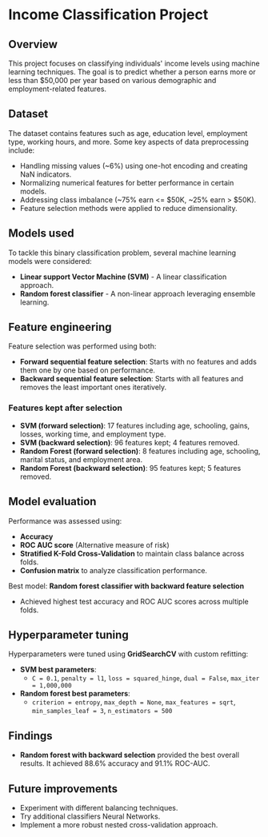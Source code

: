 # Income Classification Project

## Overview
This project focuses on classifying individuals' income levels using machine learning techniques. The goal is to predict whether a person earns more or less than $50,000 per year based on various demographic and employment-related features.

## Dataset
The dataset contains features such as age, education level, employment type, working hours, and more. Some key aspects of data preprocessing include:
- Handling missing values (~6%) using one-hot encoding and creating NaN indicators.
- Normalizing numerical features for better performance in certain models.
- Addressing class imbalance (~75% earn <= $50K, ~25% earn > $50K).
- Feature selection methods were applied to reduce dimensionality.

## Models used
To tackle this binary classification problem, several machine learning models were considered:
- **Linear support Vector Machine (SVM)** - A linear classification approach.
- **Random forest classifier** - A non-linear approach leveraging ensemble learning.

## Feature engineering
Feature selection was performed using both:
- **Forward sequential feature selection**: Starts with no features and adds them one by one based on performance.
- **Backward sequential feature selection**: Starts with all features and removes the least important ones iteratively.

### Features kept after selection
- **SVM (forward selection)**: 17 features including age, schooling, gains, losses, working time, and employment type.
- **SVM (backward selection)**: 96 features kept; 4 features removed.
- **Random Forest (forward selection)**: 8 features including age, schooling, marital status, and employment area.
- **Random Forest (backward selection)**: 95 features kept; 5 features removed.

## Model evaluation
Performance was assessed using:
- **Accuracy**
- **ROC AUC score** (Alternative measure of risk)
- **Stratified K-Fold Cross-Validation** to maintain class balance across folds.
- **Confusion matrix** to analyze classification performance.

Best model: **Random forest classifier with backward feature selection**
- Achieved highest test accuracy and ROC AUC scores across multiple folds.

## Hyperparameter tuning
Hyperparameters were tuned using **GridSearchCV** with custom refitting:
- **SVM best parameters**: 
  - `C = 0.1`, `penalty = l1`, `loss = squared_hinge`, `dual = False`, `max_iter = 1,000,000`
- **Random forest best parameters**:
  - `criterion = entropy`, `max_depth = None`, `max_features = sqrt`, `min_samples_leaf = 3`, `n_estimators = 500`

## Findings
- **Random forest with backward selection** provided the best overall results. It achieved 88.6% accuracy and 91.1% ROC-AUC.

## Future improvements
- Experiment with different balancing techniques.
- Try additional classifiers Neural Networks.
- Implement a more robust nested cross-validation approach.
